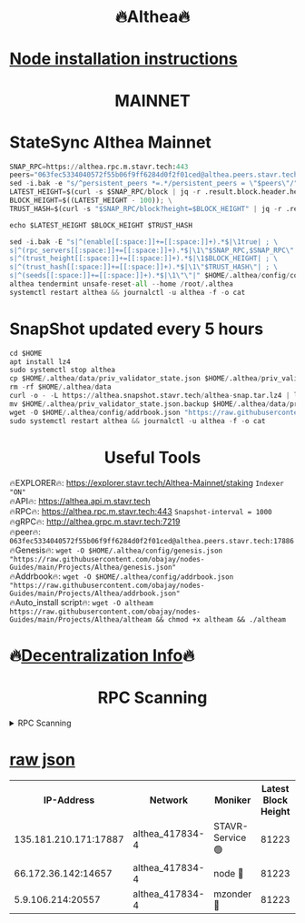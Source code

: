 <h1 align="center"> 🔥Althea🔥</h1>

[Node installation instructions](https://github.com/obajay/nodes-Guides/tree/main/Projects/Althea)
=

<h1 align="center"> MAINNET</h1>

# StateSync Althea Mainnet
```python
SNAP_RPC=https://althea.rpc.m.stavr.tech:443
peers="063fec5334040572f55b06f9ff6284d0f2f01ced@althea.peers.stavr.tech:17886"
sed -i.bak -e "s/^persistent_peers *=.*/persistent_peers = \"$peers\"/" $HOME/.althea/config/config.toml
LATEST_HEIGHT=$(curl -s $SNAP_RPC/block | jq -r .result.block.header.height); \
BLOCK_HEIGHT=$((LATEST_HEIGHT - 100)); \
TRUST_HASH=$(curl -s "$SNAP_RPC/block?height=$BLOCK_HEIGHT" | jq -r .result.block_id.hash)

echo $LATEST_HEIGHT $BLOCK_HEIGHT $TRUST_HASH

sed -i.bak -E "s|^(enable[[:space:]]+=[[:space:]]+).*$|\1true| ; \
s|^(rpc_servers[[:space:]]+=[[:space:]]+).*$|\1\"$SNAP_RPC,$SNAP_RPC\"| ; \
s|^(trust_height[[:space:]]+=[[:space:]]+).*$|\1$BLOCK_HEIGHT| ; \
s|^(trust_hash[[:space:]]+=[[:space:]]+).*$|\1\"$TRUST_HASH\"| ; \
s|^(seeds[[:space:]]+=[[:space:]]+).*$|\1\"\"|" $HOME/.althea/config/config.toml
althea tendermint unsafe-reset-all --home /root/.althea
systemctl restart althea && journalctl -u althea -f -o cat
```
# SnapShot updated every 5 hours
```python
cd $HOME
apt install lz4
sudo systemctl stop althea
cp $HOME/.althea/data/priv_validator_state.json $HOME/.althea/priv_validator_state.json.backup
rm -rf $HOME/.althea/data
curl -o - -L https://althea.snapshot.stavr.tech/althea-snap.tar.lz4 | lz4 -c -d - | tar -x -C $HOME/.althea --strip-components 2
mv $HOME/.althea/priv_validator_state.json.backup $HOME/.althea/data/priv_validator_state.json
wget -O $HOME/.althea/config/addrbook.json "https://raw.githubusercontent.com/obajay/nodes-Guides/main/Projects/Althea/addrbook.json"
sudo systemctl restart althea && journalctl -u althea -f -o cat
```
 <h1 align="center"> Useful Tools</h1>
 
🔥EXPLORER🔥: https://explorer.stavr.tech/Althea-Mainnet/staking        `Indexer "ON"` \
🔥API🔥:      https://althea.api.m.stavr.tech \
🔥RPC🔥:      https://althea.rpc.m.stavr.tech:443              `Snapshot-interval = 1000` \
🔥gRPC🔥:     http://althea.grpc.m.stavr.tech:7219 \
🔥peer🔥:     `063fec5334040572f55b06f9ff6284d0f2f01ced@althea.peers.stavr.tech:17886` \
🔥Genesis🔥: `wget -O $HOME/.althea/config/genesis.json "https://raw.githubusercontent.com/obajay/nodes-Guides/main/Projects/Althea/genesis.json"` \
🔥Addrbook🔥: `wget -O $HOME/.althea/config/addrbook.json "https://raw.githubusercontent.com/obajay/nodes-Guides/main/Projects/Althea/addrbook.json"` \
🔥Auto_install script🔥:  `wget -O altheam https://raw.githubusercontent.com/obajay/nodes-Guides/main/Projects/Althea/altheam && chmod +x altheam && ./altheam`

🔥[Decentralization Info](https://github.com/obajay/StateSync-snapshots/tree/main/Projects/Althea/Decentralization)🔥
=

<h1 align="center"> RPC Scanning</h1>

<details>
<summary>RPC Scanning</summary>

<h2 align="center"> We scan nodes in real time every 4 hours. And we provide the final result of RPC endpoints.
We cannot influence the operation of these nodes in any way. </h2>


```python
If Voting Power is higher than 0 --> then the Node is a validator of the network and may be subject to attack and be a potential threat to the chain.
```
```python
We marked such validators with a red symbol
```

</details>

[raw json](https://rpc-check.althea.stavr.tech/althea/rpcalthea_result.json)
=

<table><tr><th>IP-Address</th><th>Network</th><th>Moniker</th><th>Latest Block Height</th><th>Earliest Block Height</th><th>Catching Up</th><th>Tx Index</th><th>Voting Power</th><th>Scan Time</th></tr><tr><td>135.181.210.171:17887</td><td>althea_417834-4</td><td>STAVR-Service 🟢</td><td>81223</td><td>1</td><td>False</td><td>on</td><td>0</td><td>2024-03-13T04:59:10.749931770UTC</td></tr><tr><td>66.172.36.142:14657</td><td>althea_417834-4</td><td>node 🔴</td><td>81223</td><td>1</td><td>False</td><td>on</td><td>6881</td><td>2024-03-13T04:59:11.506698869UTC</td></tr><tr><td>5.9.106.214:20557</td><td>althea_417834-4</td><td>mzonder 🔴</td><td>81223</td><td>1</td><td>False</td><td>on</td><td>6980</td><td>2024-03-13T04:59:11.743832573UTC</td></tr></table>
